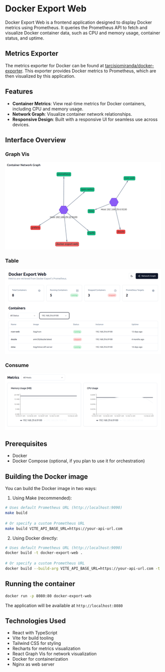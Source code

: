 # Docker Export Web

Docker Export Web is a frontend application designed to display Docker metrics using Prometheus. It queries the Prometheus API to fetch and visualize Docker container data, such as CPU and memory usage, container status, and uptime.

## Metrics Exporter

The metrics exporter for Docker can be found at [tarcisiomiranda/docker-exporter](https://github.com/tarcisiomiranda/docker-exporter). This exporter provides Docker metrics to Prometheus, which are then visualized by this application.

## Features

- **Container Metrics**: View real-time metrics for Docker containers, including CPU and memory usage.
- **Network Graph**: Visualize container network relationships.
- **Responsive Design**: Built with a responsive UI for seamless use across devices.

## Interface Overview

### Graph Vis

<img src="static/graph-vis.png" alt="Graph Vis" width="800">

### Table

<img src="static/table.png" alt="Table" width="800">

### Consume

<img src="static/consume.png" alt="Consume" width="800">

## Prerequisites

- Docker
- Docker Compose (optional, if you plan to use it for orchestration)

## Building the Docker image

You can build the Docker image in two ways:

1. Using Make (recommended):
```bash
# Uses default Prometheus URL (http://localhost:9090)
make build

# Or specify a custom Prometheus URL
make build VITE_API_BASE_URL=https://your-api-url.com
```

2. Using Docker directly:
```bash
# Uses default Prometheus URL (http://localhost:9090)
docker build -t docker-export-web .

# Or specify a custom Prometheus URL
docker build --build-arg VITE_API_BASE_URL=https://your-api-url.com -t docker-export-web .
```

## Running the container
```bash
docker run -p 8080:80 docker-export-web
```
The application will be available at `http://localhost:8080`

## Technologies Used

- React with TypeScript
- Vite for build tooling
- Tailwind CSS for styling
- Recharts for metrics visualization
- React Graph Vis for network visualization
- Docker for containerization
- Nginx as web server
